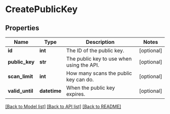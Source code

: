# CreatePublicKey

## Properties
Name | Type | Description | Notes
------------ | ------------- | ------------- | -------------
**id** | **int** | The ID of the public key. | [optional] 
**public_key** | **str** | The public key to use when using the API. | [optional] 
**scan_limit** | **int** | How many scans the public key can do. | [optional] 
**valid_until** | **datetime** | When the public key expires. | [optional] 

[[Back to Model list]](../README.md#documentation-for-models) [[Back to API list]](../README.md#documentation-for-api-endpoints) [[Back to README]](../README.md)


